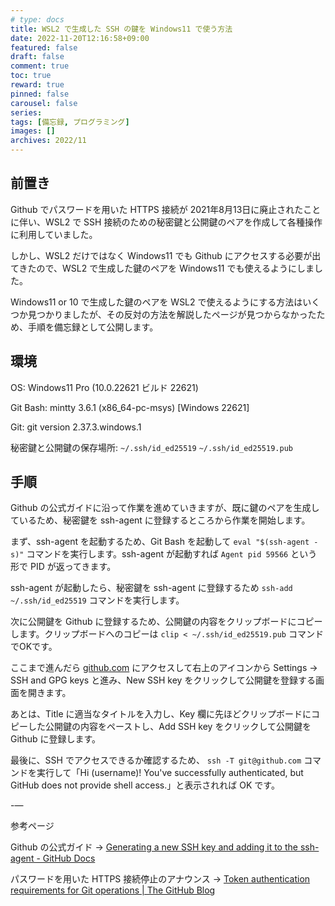 ```yaml
---
# type: docs 
title: WSL2 で生成した SSH の鍵を Windows11 で使う方法
date: 2022-11-20T12:16:58+09:00
featured: false
draft: false
comment: true
toc: true
reward: true
pinned: false
carousel: false
series:
tags: [備忘録, プログラミング]
images: []
archives: 2022/11
---
```


## 前置き

Github でパスワードを用いた HTTPS 接続が 2021年8月13日に廃止されたことに伴い、WSL2 で SSH 接続のための秘密鍵と公開鍵のペアを作成して各種操作に利用していました。

しかし、WSL2 だけではなく Windows11 でも Github にアクセスする必要が出てきたので、WSL2 で生成した鍵のペアを Windows11 でも使えるようにしました。

Windows11 or 10 で生成した鍵のペアを WSL2 で使えるようにする方法はいくつか見つかりましたが、その反対の方法を解説したページが見つからなかったため、手順を備忘録として公開します。

## 環境

OS: Windows11 Pro (10.0.22621 ビルド 22621)

Git Bash: mintty 3.6.1 (x86_64-pc-msys) [Windows 22621]

Git: git version 2.37.3.windows.1

秘密鍵と公開鍵の保存場所: `~/.ssh/id_ed25519` `~/.ssh/id_ed25519.pub`

## 手順

Github の公式ガイドに沿って作業を進めていきますが、既に鍵のペアを生成しているため、秘密鍵を ssh-agent に登録するところから作業を開始します。

まず、ssh-agent を起動するため、Git Bash を起動して `eval "$(ssh-agent -s)"` コマンドを実行します。ssh-agent が起動すれば `Agent pid 59566` という形で PID が返ってきます。

ssh-agent が起動したら、秘密鍵を ssh-agent に登録するため `ssh-add ~/.ssh/id_ed25519` コマンドを実行します。

次に公開鍵を Github に登録するため、公開鍵の内容をクリップボードにコピーします。クリップボードへのコピーは `clip < ~/.ssh/id_ed25519.pub` コマンドでOKです。

ここまで進んだら [github.com](http://github.com) にアクセスして右上のアイコンから Settings → SSH and GPG keys と進み、New SSH key をクリックして公開鍵を登録する画面を開きます。

あとは、Title に適当なタイトルを入力し、Key 欄に先ほどクリップボードにコピーした公開鍵の内容をペーストし、Add SSH key をクリックして公開鍵を Github に登録します。

最後に、SSH でアクセスできるか確認するため、 `ssh -T git@github.com` コマンドを実行して「Hi (username)! You've successfully authenticated, but GitHub does not provide shell access.」と表示されれば OK です。

-—

参考ページ

Github の公式ガイド -> [Generating a new SSH key and adding it to the ssh-agent - GitHub Docs](https://docs.github.com/en/authentication/connecting-to-github-with-ssh/generating-a-new-ssh-key-and-adding-it-to-the-ssh-agent#adding-your-ssh-key-to-the-ssh-agent)

パスワードを用いた HTTPS 接続停止のアナウンス -> [Token authentication requirements for Git operations | The GitHub Blog](https://github.blog/2020-12-15-token-authentication-requirements-for-git-operations/)
